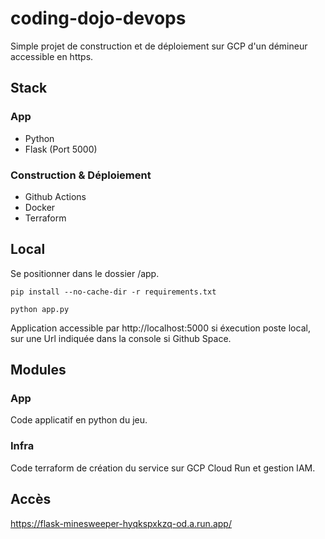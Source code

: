 # coding-dojo-devops

Simple projet de construction et de déploiement sur GCP d'un démineur accessible en https.

## Stack

### App

* Python
* Flask (Port 5000)

### Construction & Déploiement

* Github Actions
* Docker
* Terraform

## Local

Se positionner dans le dossier /app.  

`pip install --no-cache-dir -r requirements.txt`

`python app.py`

Application accessible par http://localhost:5000 si éxecution poste local, sur une Url indiquée dans la console si Github Space.

## Modules

### App

Code applicatif en python du jeu.

### Infra

Code terraform de création du service sur GCP Cloud Run et gestion IAM.

## Accès

https://flask-minesweeper-hyqkspxkzq-od.a.run.app/


